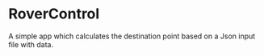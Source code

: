 # RoverControl
A simple app which calculates the destination point based on a Json input file with data.
